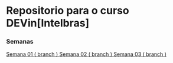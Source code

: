 <img src="https://devinhouse.tech/wp-content/uploads/sites/2/2021/12/logo-dev-in-01.png" alt="">

<div style="display: inline-block;">
<img src="https://img.shields.io/badge/HTML-239120?style=for-the-badge&logo=html5&logoColor=white" alt="">
<img src="https://img.shields.io/badge/CSS-239120?&style=for-the-badge&logo=css3&logoColor=white" alt="">
<img src="https://img.shields.io/badge/JavaScript-F7DF1E?style=for-the-badge&logo=javascript&logoColor=black" alt="">
</div>
<h1>Repositorio para o curso DEVin[Intelbras]</h1>

<h3>Semanas</h3>
<a href="https://github.com/Matheusvicentesn/DEVinHouse/tree/semana01">Semana 01 ( branch ) </a>
<a href="https://github.com/Matheusvicentesn/DEVinHouse/tree/Semana02">Semana 02 ( branch ) </a>
<a href="https://github.com/Matheusvicentesn/DEVinHouse/tree/semana03">Semana 03 ( branch ) </a>

